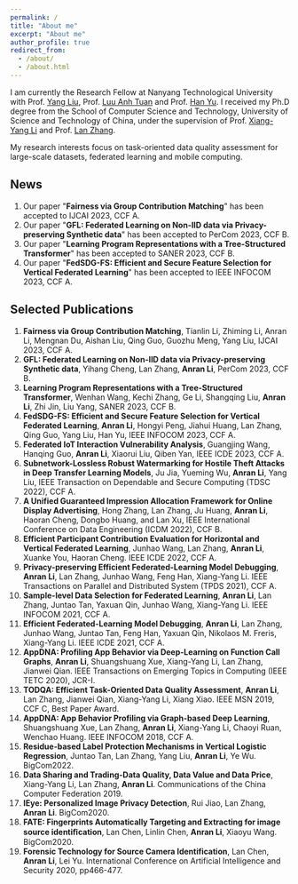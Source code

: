 ```yaml
---
permalink: /
title: "About me"
excerpt: "About me"
author_profile: true
redirect_from: 
  - /about/
  - /about.html
---
```

I am currently the Research Fellow at Nanyang Technological University with Prof. [Yang Liu](https://personal.ntu.edu.sg/yangliu/), Prof. [Luu Anh Tuan](https://tuanluu.github.io/) and Prof. [Han Yu](https://personal.ntu.edu.sg/han.yu/). I received my Ph.D degree from the School of Computer Science and Technology, University of Science and Technology of China, under the supervision of Prof. [Xiang-Yang Li](http://staff.ustc.edu.cn/~xiangyangli/index.html) and Prof. [Lan Zhang](http://cs.ustc.edu.cn/2020/0706/c23235a460088/page.htm). 

My research interests focus on task-oriented data quality assessment for large-scale datasets, federated learning and mobile computing. 


News
------
1. Our paper "**Fairness via Group Contribution Matching**" has been accepted to IJCAI 2023, CCF A.
2. Our paper "**GFL: Federated Learning on Non-IID data via Privacy-preserving Synthetic data**" has been accepted to PerCom 2023, CCF B.
3. Our paper "**Learning Program Representations with a Tree-Structured Transformer**" has been accepted to SANER 2023, CCF B.
4. Our paper "**FedSDG-FS: Efficient and Secure Feature Selection for Vertical Federated Learning**" has been accepted to IEEE INFOCOM 2023, CCF A.

Selected Publications
------
1. **Fairness via Group Contribution Matching**, Tianlin Li, Zhiming Li, Anran Li, Mengnan Du, Aishan Liu, Qing Guo, Guozhu Meng, Yang Liu, IJCAI 2023, CCF A.
2. **GFL: Federated Learning on Non-IID data via Privacy-preserving Synthetic data**, Yihang Cheng, Lan Zhang, **Anran Li**, PerCom 2023, CCF B.
3. **Learning Program Representations with a Tree-Structured Transformer**, Wenhan Wang, Kechi Zhang, Ge Li, Shangqing Liu, **Anran Li**, Zhi Jin, Liu Yang, SANER 2023, CCF B.
4. **FedSDG-FS: Efficient and Secure Feature Selection for Vertical Federated Learning**, **Anran Li**, Hongyi Peng, Jiahui Huang, Lan Zhang, Qing Guo, Yang Liu, Han Yu, IEEE INFOCOM 2023, CCF A.
5. **Federated IoT Interaction Vulnerability Analysis**, Guangjing Wang, Hanqing Guo, **Anran Li**, Xiaorui Liu, Qiben Yan, IEEE ICDE 2023, CCF A.
6. **Subnetwork-Lossless Robust Watermarking for Hostile Theft Attacks in Deep Transfer Learning Models**, Ju Jia, Yueming Wu, **Anran Li**, Yang Liu, IEEE Transaction on Dependable and Secure Computing (TDSC 2022), CCF A.
7. **A Unified Guaranteed Impression Allocation Framework for Online Display Advertising**, Hong Zhang, Lan Zhang, Ju Huang, **Anran Li**, Haoran Cheng, Dongbo Huang, and Lan Xu, IEEE International Conference on Data Engineering (ICDM 2022), CCF B.
8. **Efficient Participant Contribution Evaluation for Horizontal and Vertical Federated Learning**, Junhao Wang, Lan Zhang, **Anran Li**, Xuanke You, Haoran Cheng. IEEE ICDE 2022, CCF A. 
9. **Privacy-preserving Efficient Federated-Learning Model Debugging**, **Anran Li**, Lan Zhang, Junhao Wang, Feng Han, Xiang-Yang Li. IEEE Transactions on Parallel and Distributed System (TPDS 2021), CCF A.
10. **Sample-level Data Selection for Federated Learning**, **Anran Li**, Lan Zhang, Juntao Tan, Yaxuan Qin, Junhao Wang, Xiang-Yang Li. IEEE INFOCOM 2021, CCF A.
11. **Efficient Federated-Learning Model Debugging**, **Anran Li**, Lan Zhang, Junhao Wang, Juntao Tan, Feng Han, Yaxuan Qin, Nikolaos M. Freris, Xiang-Yang Li. IEEE ICDE 2021, CCF A.
12. **AppDNA: Profiling App Behavior via Deep-Learning on Function Call Graphs**, **Anran Li**, Shuangshuang Xue, Xiang-Yang Li, Lan Zhang, Jianwei Qian. IEEE Transactions on Emerging Topics in Computing (IEEE TETC 2020), JCR-I.
13.	**TODQA: Efficient Task-Oriented Data Quality Assessment**, **Anran Li**, Lan Zhang, Jianwei Qian, Xiang-Yang Li, Xiang Xiao. IEEE MSN 2019, CCF C, Best Paper Award.
14. **AppDNA: App Behavior Profiling via Graph-based Deep Learning**, Shuangshuang Xue, Lan Zhang, **Anran Li**, Xiang-Yang Li, Chaoyi Ruan, Wenchao Huang. IEEE INFOCOM 2018, CCF A.
15. **Residue-based Label Protection Mechanisms in Vertical Logistic Regression**, Juntao Tan, Lan Zhang, Yang Liu, **Anran Li**, Ye Wu. BigCom2022. 
16.	**Data Sharing and Trading-Data Quality, Data Value and Data Price**, Xiang-Yang Li, Lan Zhang, **Anran Li**. Communications of the China Computer Federation 2019. 
17.	**IEye: Personalized Image Privacy Detection**, Rui Jiao, Lan Zhang, **Anran Li**. BigCom2020.
18.	**FATE: Fingerprints Automatically Targeting and Extracting for image source identiﬁcation**, Lan Chen, Linlin Chen, **Anran Li**, Xiaoyu Wang. BigCom2020.
19.	**Forensic Technology for Source Camera Identification**, Lan Chen, **Anran Li**, Lei Yu. International Conference on Artificial Intelligence and Security 2020, pp466-477.






